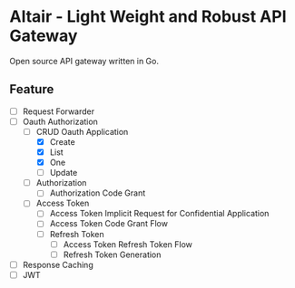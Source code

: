 # Altair - Light Weight and Robust API Gateway

Open source API gateway written in Go.

## Feature

- [ ] Request Forwarder
- [ ] Oauth Authorization
  - [ ] CRUD Oauth Application
    - [x] Create
    - [x] List
    - [x] One
    - [ ] Update
  - [ ] Authorization
    - [ ] Authorization Code Grant
  - [ ] Access Token
    - [ ] Access Token Implicit Request for Confidential Application
    - [ ] Access Token Code Grant Flow
    - [ ] Refresh Token
      - [ ] Access Token Refresh Token Flow
      - [ ] Refresh Token Generation
- [ ] Response Caching
- [ ] JWT
